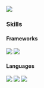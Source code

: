  <a href="https://jeojeo.tistory.com/" target="_blank"><img src="https://img.shields.io/badge/👀 Blog-FFB6C6?style=flat-square&logo=Tistory&logoColor=white"/></a>

### Skills
#### Frameworks
<img src="https://img.shields.io/badge/SpringBoot-88D19D?style=flat-square&logo=springboot&logoColor=white"/>  <img src="https://img.shields.io/badge/Android-3DDC84?style=flat-square&logo=Android&logoColor=white"/>  

#### Languages
<img src="https://img.shields.io/badge/Java-16637F?style=flat-square&logo=Java&logoColor=white"/>  <img src="https://img.shields.io/badge/Kotlin-C68FF6?style=flat-square&logo=Kotlin&logoColor=white"/>  <img src="https://img.shields.io/badge/Python-F4E172?style=flat-square&logo=Python&logoColor=white"/>

